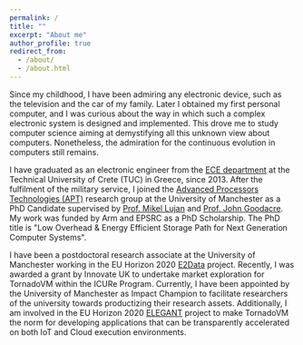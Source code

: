 ```yaml
---
permalink: /
title: ""
excerpt: "About me"
author_profile: true
redirect_from: 
  - /about/
  - /about.html
---
```


Since my childhood, I have been admiring any electronic device, such as the television and the car of my family. Later I obtained my first personal computer, and I was curious about the way in which such a complex electronic system is designed and implemented. This drove me to study computer science aiming at demystifying all this unknown view about computers. Nonetheless, the admiration for the continuous evolution in computers still remains.

I have graduated as an electronic engineer from the [ECE department](https://www.ece.tuc.gr/index.php?id=4101) at the Technical University of Crete (TUC) in Greece, since 2013. After the fulfilment of the military service, I joined the [Advanced Processors Technologies (APT)](http://apt.cs.manchester.ac.uk/) research group at the University of Manchester as a PhD Candidate supervised by [Prof. Mikel Lujan](http://apt.cs.manchester.ac.uk/people/mlujan/) and [Prof. John Goodacre](http://apt.cs.manchester.ac.uk/people/jgoodacre/). My work was funded by Arm and EPSRC as a PhD Scholarship. The PhD title is "Low Overhead & Energy Efficient Storage Path for Next Generation Computer Systems".

I have been a postdoctoral research associate at the University of Manchester working in the EU Horizon 2020 [E2Data](https://e2data.eu/) project. Recently, I was awarded a grant by Innovate UK to undertake market exploration for TornadoVM within the ICURe Program. Currently, I have been appointed by the University of Manchester as Impact Champion to facilitate researchers of the university towards productizing their research assets. Additionally, I am involved in the EU Horizon 2020 [ELEGANT](https://www.elegant-h2020.eu/) project to make TornadoVM the norm for developing applications that can be transparently accelerated on both IoT and Cloud execution environments.